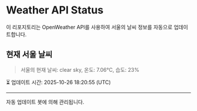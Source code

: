 
# Weather API Status

이 리포지토리는 OpenWeather API를 사용하여 서울의 날씨 정보를 자동으로 업데이트합니다.

## 현재 서울 날씨
> 서울의 현재 날씨: clear sky, 온도: 7.06°C, 습도: 23%

⏳ 업데이트 시간: 2025-10-26 18:20:55 (UTC)

---
자동 업데이트 봇에 의해 관리됩니다.
